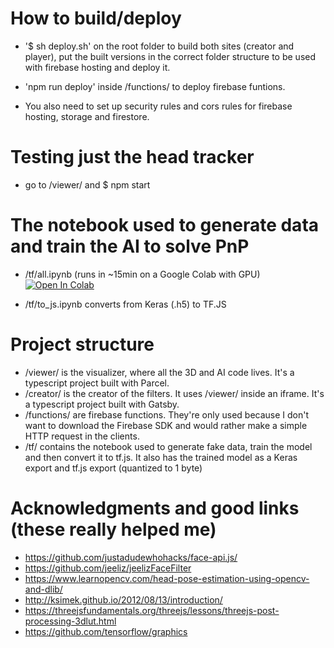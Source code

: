 # How to build/deploy

- '\$ sh deploy.sh' on the root folder to build both sites (creator and player),
  put the built versions in the correct folder structure to be used with firebase hosting
  and deploy it.

- 'npm run deploy' inside /functions/ to deploy firebase funtions.

- You also need to set up security rules and cors rules for firebase hosting, storage and firestore.

# Testing just the head tracker

- go to /viewer/ and \$ npm start

# The notebook used to generate data and train the AI to solve PnP

- /tf/all.ipynb (runs in ~15min on a Google Colab with GPU)
  [![Open In Colab](https://colab.research.google.com/assets/colab-badge.svg)](https://colab.research.google.com/github/lucasavila00/filtroume/blob/master/tf/all.ipynb)

- /tf/to_js.ipynb converts from Keras (.h5) to TF.JS

# Project structure

- /viewer/ is the visualizer, where all the 3D and AI code lives. It's a typescript project built with Parcel.
- /creator/ is the creator of the filters. It uses /viewer/ inside an iframe. It's a typescript project built with Gatsby.
- /functions/ are firebase functions. They're only used because I don't want to download the Firebase SDK and would rather make a simple HTTP request in the clients.
- /tf/ contains the notebook used to generate fake data, train the model and then convert it to tf.js. It also has the trained model as a Keras export and tf.js export (quantized to 1 byte)

# Acknowledgments and good links (these really helped me)

- https://github.com/justadudewhohacks/face-api.js/
- https://github.com/jeeliz/jeelizFaceFilter
- https://www.learnopencv.com/head-pose-estimation-using-opencv-and-dlib/
- http://ksimek.github.io/2012/08/13/introduction/
- https://threejsfundamentals.org/threejs/lessons/threejs-post-processing-3dlut.html
- https://github.com/tensorflow/graphics
